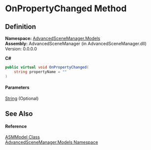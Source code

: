 # OnPropertyChanged Method

## Definition

**Namespace:** [AdvancedSceneManager.Models](N_AdvancedSceneManager_Models.md)\
**Assembly:** AdvancedSceneManager (in AdvancedSceneManager.dll) Version: 0.0.0.0

**C#**

```c#
public virtual void OnPropertyChanged(
	string propertyName = ""
)
```

#### Parameters

&#x20; [String](https://learn.microsoft.com/dotnet/api/system.string)  (Optional)&#x20;

## See Also

#### Reference

[ASMModel Class](T_AdvancedSceneManager_Models_ASMModel.md)\
[AdvancedSceneManager.Models Namespace](N_AdvancedSceneManager_Models.md)
